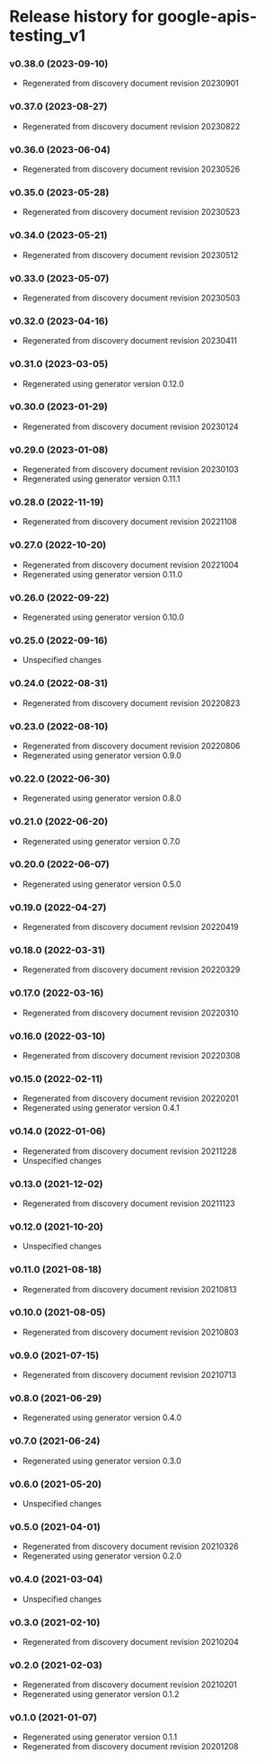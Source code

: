 # Release history for google-apis-testing_v1

### v0.38.0 (2023-09-10)

* Regenerated from discovery document revision 20230901

### v0.37.0 (2023-08-27)

* Regenerated from discovery document revision 20230822

### v0.36.0 (2023-06-04)

* Regenerated from discovery document revision 20230526

### v0.35.0 (2023-05-28)

* Regenerated from discovery document revision 20230523

### v0.34.0 (2023-05-21)

* Regenerated from discovery document revision 20230512

### v0.33.0 (2023-05-07)

* Regenerated from discovery document revision 20230503

### v0.32.0 (2023-04-16)

* Regenerated from discovery document revision 20230411

### v0.31.0 (2023-03-05)

* Regenerated using generator version 0.12.0

### v0.30.0 (2023-01-29)

* Regenerated from discovery document revision 20230124

### v0.29.0 (2023-01-08)

* Regenerated from discovery document revision 20230103
* Regenerated using generator version 0.11.1

### v0.28.0 (2022-11-19)

* Regenerated from discovery document revision 20221108

### v0.27.0 (2022-10-20)

* Regenerated from discovery document revision 20221004
* Regenerated using generator version 0.11.0

### v0.26.0 (2022-09-22)

* Regenerated using generator version 0.10.0

### v0.25.0 (2022-09-16)

* Unspecified changes

### v0.24.0 (2022-08-31)

* Regenerated from discovery document revision 20220823

### v0.23.0 (2022-08-10)

* Regenerated from discovery document revision 20220806
* Regenerated using generator version 0.9.0

### v0.22.0 (2022-06-30)

* Regenerated using generator version 0.8.0

### v0.21.0 (2022-06-20)

* Regenerated using generator version 0.7.0

### v0.20.0 (2022-06-07)

* Regenerated using generator version 0.5.0

### v0.19.0 (2022-04-27)

* Regenerated from discovery document revision 20220419

### v0.18.0 (2022-03-31)

* Regenerated from discovery document revision 20220329

### v0.17.0 (2022-03-16)

* Regenerated from discovery document revision 20220310

### v0.16.0 (2022-03-10)

* Regenerated from discovery document revision 20220308

### v0.15.0 (2022-02-11)

* Regenerated from discovery document revision 20220201
* Regenerated using generator version 0.4.1

### v0.14.0 (2022-01-06)

* Regenerated from discovery document revision 20211228
* Unspecified changes

### v0.13.0 (2021-12-02)

* Regenerated from discovery document revision 20211123

### v0.12.0 (2021-10-20)

* Unspecified changes

### v0.11.0 (2021-08-18)

* Regenerated from discovery document revision 20210813

### v0.10.0 (2021-08-05)

* Regenerated from discovery document revision 20210803

### v0.9.0 (2021-07-15)

* Regenerated from discovery document revision 20210713

### v0.8.0 (2021-06-29)

* Regenerated using generator version 0.4.0

### v0.7.0 (2021-06-24)

* Regenerated using generator version 0.3.0

### v0.6.0 (2021-05-20)

* Unspecified changes

### v0.5.0 (2021-04-01)

* Regenerated from discovery document revision 20210326
* Regenerated using generator version 0.2.0

### v0.4.0 (2021-03-04)

* Unspecified changes

### v0.3.0 (2021-02-10)

* Regenerated from discovery document revision 20210204

### v0.2.0 (2021-02-03)

* Regenerated from discovery document revision 20210201
* Regenerated using generator version 0.1.2

### v0.1.0 (2021-01-07)

* Regenerated using generator version 0.1.1
* Regenerated from discovery document revision 20201208

